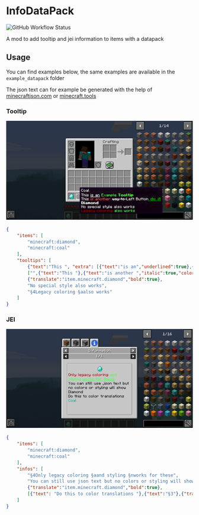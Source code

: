 # InfoDataPack
![GitHub Workflow Status](https://img.shields.io/github/workflow/status/GoryMoon/InfoDataPack/Java%20CI)

A mod to add tooltip and jei information to items with a datapack

## Usage
You can find examples below, the same examples are available in the `example_datapack` folder

The json text can for example be generated with the help of [minecraftjson.com](https://minecraftjson.com) or [minecraft.tools](https://minecraft.tools/en/json_text.php)

### Tooltip
![Tooltip image](.github/images/tooltip.png)
```json
{
    "items": [
        "minecraft:diamond",
        "minecraft:coal"
    ],
    "tooltips": [
        {"text":"This ", "extra": [{"text":"is an","underlined":true},{"text":" Example ","color":"green"},{"text":"Tooltip","bold":true,"color":"green"}]},
        ["",{"text":"This "},{"text":"is another ","italic":true,"color":"red"},{"text":"way to ","strikethrough":true},{"keybind":"key.attack"},{"text":" do it","bold":true,"underlined":true,"color":"dark_green"}],
        {"translate":"item.minecraft.diamond","bold":true},
        "No special style also works",
        "§4Legacy coloring §aalso works"
    ]
}
```

### JEI
![Tooltip image](.github/images/jei_info.png)
```json
{
    "items": [
        "minecraft:diamond",
        "minecraft:coal"
    ],
    "infos": [
        "§4Only legacy coloring §aand styling §nworks for these",
        "You can still use json text but no colors or styling will show",
        {"translate":"item.minecraft.diamond","bold":true},
        [{"text": "Do this to color translations "},{"text":"§3"},{"translate":"item.minecraft.coal"}]
    ]
}
```
